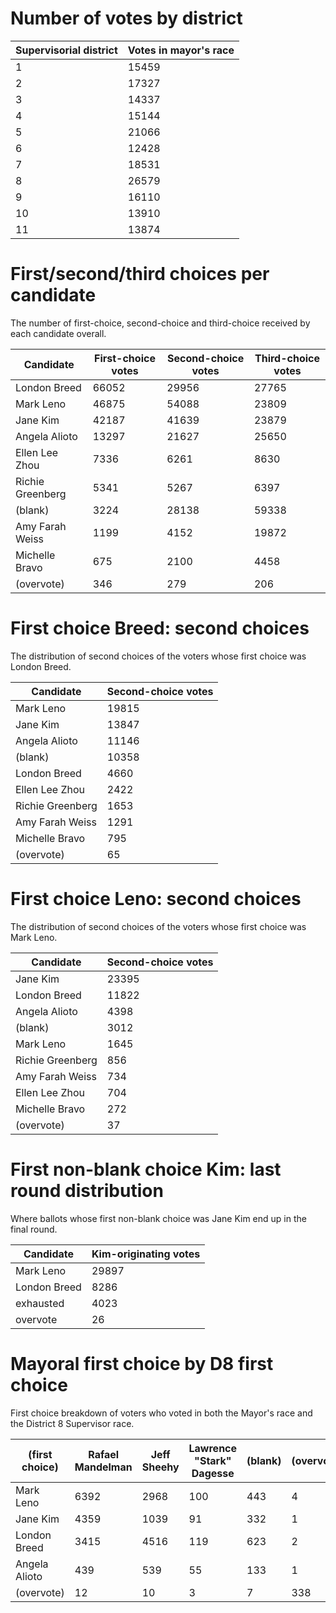 # Number of votes by district

Supervisorial district | Votes in mayor's race
---------------------- | ---------------------
1|15459
2|17327
3|14337
4|15144
5|21066
6|12428
7|18531
8|26579
9|16110
10|13910
11|13874



# First/second/third choices per candidate
The number of first-choice, second-choice and third-choice received by each candidate overall.

Candidate | First-choice votes | Second-choice votes | Third-choice votes
--------- | ------------------ | ------------------- | ------------------
London Breed|66052|29956|27765
Mark Leno|46875|54088|23809
Jane Kim|42187|41639|23879
Angela Alioto|13297|21627|25650
Ellen Lee Zhou|7336|6261|8630
Richie Greenberg|5341|5267|6397
(blank)|3224|28138|59338
Amy Farah Weiss|1199|4152|19872
Michelle Bravo|675|2100|4458
(overvote)|346|279|206


# First choice Breed: second choices
The distribution of second choices of the voters whose first choice was London Breed.

Candidate | Second-choice votes
--------- | -------------------
Mark Leno|19815
Jane Kim|13847
Angela Alioto|11146
(blank)|10358
London Breed|4660
Ellen Lee Zhou|2422
Richie Greenberg|1653
Amy Farah Weiss|1291
Michelle Bravo|795
(overvote)|65


# First choice Leno: second choices
The distribution of second choices of the voters whose first choice was Mark Leno.

Candidate | Second-choice votes
--------- | -------------------
Jane Kim|23395
London Breed|11822
Angela Alioto|4398
(blank)|3012
Mark Leno|1645
Richie Greenberg|856
Amy Farah Weiss|734
Ellen Lee Zhou|704
Michelle Bravo|272
(overvote)|37


# First non-blank choice Kim: last round distribution
Where ballots whose first non-blank choice was Jane Kim end up in the final round.

Candidate | Kim-originating votes
--------- | ---------------------
Mark Leno|29897
London Breed|8286
exhausted|4023
overvote|26


# Mayoral first choice by D8 first choice
First choice breakdown of voters who voted in both the Mayor's race and the District 8 Supervisor race.

(first choice) | Rafael Mandelman | Jeff Sheehy | Lawrence "Stark" Dagesse | (blank) | (overvote)
-- | ---------------- | ----------- | ------------------------ | ------- | ----------
Mark Leno|6392|2968|100|443|4
Jane Kim|4359|1039|91|332|1
London Breed|3415|4516|119|623|2
Angela Alioto|439|539|55|133|1
(overvote)|12|10|3|7|338
